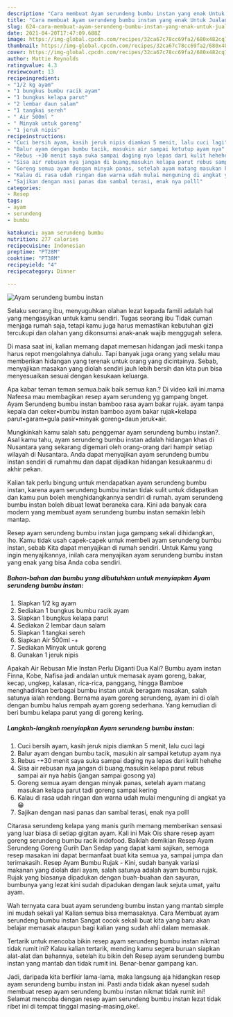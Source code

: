 ```yaml
---
description: "Cara membuat Ayam serundeng bumbu instan yang enak Untuk Jualan"
title: "Cara membuat Ayam serundeng bumbu instan yang enak Untuk Jualan"
slug: 624-cara-membuat-ayam-serundeng-bumbu-instan-yang-enak-untuk-jualan
date: 2021-04-20T17:47:09.688Z
image: https://img-global.cpcdn.com/recipes/32ca67c78cc69fa2/680x482cq70/ayam-serundeng-bumbu-instan-foto-resep-utama.jpg
thumbnail: https://img-global.cpcdn.com/recipes/32ca67c78cc69fa2/680x482cq70/ayam-serundeng-bumbu-instan-foto-resep-utama.jpg
cover: https://img-global.cpcdn.com/recipes/32ca67c78cc69fa2/680x482cq70/ayam-serundeng-bumbu-instan-foto-resep-utama.jpg
author: Mattie Reynolds
ratingvalue: 4.3
reviewcount: 13
recipeingredient:
- "1/2 kg ayam"
- "1 bungkus bumbu racik ayam"
- "1 bungkus kelapa parut"
- "2 lembar daun salam"
- "1 tangkai sereh"
- " Air 500ml "
- " Minyak untuk goreng"
- "1 jeruk nipis"
recipeinstructions:
- "Cuci bersih ayam, kasih jeruk nipis diamkan 5 menit, lalu cuci lagi"
- "Balur ayam dengan bumbu tacik, masukin air sampai ketutup ayam nya"
- "Rebus -+30 menit saya suka sampai daging nya lepas dari kulit hehehe"
- "Sisa air rebusan nya jangan di buang,masukin kelapa parut rebus sampai air nya habis (jangan sampai gosong ya)"
- "Goreng semua ayam dengan minyak panas, setelah ayam matang masukan kelapa parut tadi goreng sampai kering"
- "Kalau di rasa udah ringan dan warna udah mulai menguning di angkat ya 😁"
- "Sajikan dengan nasi panas dan sambal terasi, enak nya polll"
categories:
- Resep
tags:
- ayam
- serundeng
- bumbu

katakunci: ayam serundeng bumbu 
nutrition: 277 calories
recipecuisine: Indonesian
preptime: "PT28M"
cooktime: "PT38M"
recipeyield: "4"
recipecategory: Dinner

---
```



![Ayam serundeng bumbu instan](https://img-global.cpcdn.com/recipes/32ca67c78cc69fa2/680x482cq70/ayam-serundeng-bumbu-instan-foto-resep-utama.jpg)

Selaku seorang ibu, menyuguhkan olahan lezat kepada famili adalah hal yang mengasyikan untuk kamu sendiri. Tugas seorang ibu Tidak cuman menjaga rumah saja, tetapi kamu juga harus memastikan kebutuhan gizi tercukupi dan olahan yang dikonsumsi anak-anak wajib menggugah selera.

Di masa  saat ini, kalian memang dapat memesan hidangan jadi meski tanpa harus repot mengolahnya dahulu. Tapi banyak juga orang yang selalu mau memberikan hidangan yang terenak untuk orang yang dicintainya. Sebab, menyajikan masakan yang diolah sendiri jauh lebih bersih dan kita pun bisa menyesuaikan sesuai dengan kesukaan keluarga. 

Apa kabar teman teman semua.baik baik semua kan.? Di video kali ini.mama Nafeesa mau membagikan resep ayam serundeng yg gampang bnget. Ayam Serundeng bumbu instan bamboo rasa ayam bakar rujak. ayam tanpa kepala dan ceker•bumbu instan bamboo ayam bakar rujak•kelapa parut•garam•gula pasir•minyak goreng•daun jeruk•air.

Mungkinkah kamu salah satu penggemar ayam serundeng bumbu instan?. Asal kamu tahu, ayam serundeng bumbu instan adalah hidangan khas di Nusantara yang sekarang digemari oleh orang-orang dari hampir setiap wilayah di Nusantara. Anda dapat menyajikan ayam serundeng bumbu instan sendiri di rumahmu dan dapat dijadikan hidangan kesukaanmu di akhir pekan.

Kalian tak perlu bingung untuk mendapatkan ayam serundeng bumbu instan, karena ayam serundeng bumbu instan tidak sulit untuk didapatkan dan kamu pun boleh menghidangkannya sendiri di rumah. ayam serundeng bumbu instan boleh dibuat lewat beraneka cara. Kini ada banyak cara modern yang membuat ayam serundeng bumbu instan semakin lebih mantap.

Resep ayam serundeng bumbu instan juga gampang sekali dihidangkan, lho. Kamu tidak usah capek-capek untuk membeli ayam serundeng bumbu instan, sebab Kita dapat menyajikan di rumah sendiri. Untuk Kamu yang ingin menyajikannya, inilah cara menyajikan ayam serundeng bumbu instan yang enak yang bisa Anda coba sendiri.

<!--inarticleads1-->

##### Bahan-bahan dan bumbu yang dibutuhkan untuk menyiapkan Ayam serundeng bumbu instan:

1. Siapkan 1/2 kg ayam
1. Sediakan 1 bungkus bumbu racik ayam
1. Siapkan 1 bungkus kelapa parut
1. Sediakan 2 lembar daun salam
1. Siapkan 1 tangkai sereh
1. Siapkan  Air 500ml -+
1. Sediakan  Minyak untuk goreng
1. Gunakan 1 jeruk nipis


Apakah Air Rebusan Mie Instan Perlu Diganti Dua Kali? Bumbu ayam instan Finna, Kobe, Nafisa jadi andalan untuk memasak ayam goreng, bakar, kecap, ungkep, kalasan, rica-rica, panggang, hingga Bamboe menghadirkan berbagai bumbu instan untuk beragam masakan, salah satunya ialah rendang. Bernama ayam goreng serundeng, ayam ini di olah dengan bumbu halus rempah ayam goreng sederhana. Yang kemudian di beri bumbu kelapa parut yang di goreng kering. 

<!--inarticleads2-->

##### Langkah-langkah menyiapkan Ayam serundeng bumbu instan:

1. Cuci bersih ayam, kasih jeruk nipis diamkan 5 menit, lalu cuci lagi
1. Balur ayam dengan bumbu tacik, masukin air sampai ketutup ayam nya
1. Rebus -+30 menit saya suka sampai daging nya lepas dari kulit hehehe
1. Sisa air rebusan nya jangan di buang,masukin kelapa parut rebus sampai air nya habis (jangan sampai gosong ya)
1. Goreng semua ayam dengan minyak panas, setelah ayam matang masukan kelapa parut tadi goreng sampai kering
1. Kalau di rasa udah ringan dan warna udah mulai menguning di angkat ya 😁
1. Sajikan dengan nasi panas dan sambal terasi, enak nya polll


Citarasa serundeng kelapa yang manis gurih memang memberikan sensasi yang luar biasa di setiap gigitan ayam. Kali ini Mak Ois share resep ayam goreng serundeng bumbu racik indofood. Baiklah demikian Resep Ayam Serundeng Goreng Gurih Dan Sedap yang dapat kami sajikan, semoga resep masakan ini dapat bermanfaat buat kita semua ya, sampai jumpa dan terimakasih. Resep Ayam Bumbu Rujak - Kini, sudah banyak variasi makanan yang diolah dari ayam, salah satunya adalah ayam bumbu rujak. Rujak yang biasanya dipadukan dengan buah-buahan dan sayuran, bumbunya yang lezat kini sudah dipadukan dengan lauk sejuta umat, yaitu ayam. 

Wah ternyata cara buat ayam serundeng bumbu instan yang mantab simple ini mudah sekali ya! Kalian semua bisa memasaknya. Cara Membuat ayam serundeng bumbu instan Sangat cocok sekali buat kita yang baru akan belajar memasak ataupun bagi kalian yang sudah ahli dalam memasak.

Tertarik untuk mencoba bikin resep ayam serundeng bumbu instan nikmat tidak rumit ini? Kalau kalian tertarik, mending kamu segera buruan siapkan alat-alat dan bahannya, setelah itu bikin deh Resep ayam serundeng bumbu instan yang mantab dan tidak rumit ini. Benar-benar gampang kan. 

Jadi, daripada kita berfikir lama-lama, maka langsung aja hidangkan resep ayam serundeng bumbu instan ini. Pasti anda tiidak akan nyesel sudah membuat resep ayam serundeng bumbu instan nikmat tidak rumit ini! Selamat mencoba dengan resep ayam serundeng bumbu instan lezat tidak ribet ini di tempat tinggal masing-masing,oke!.

